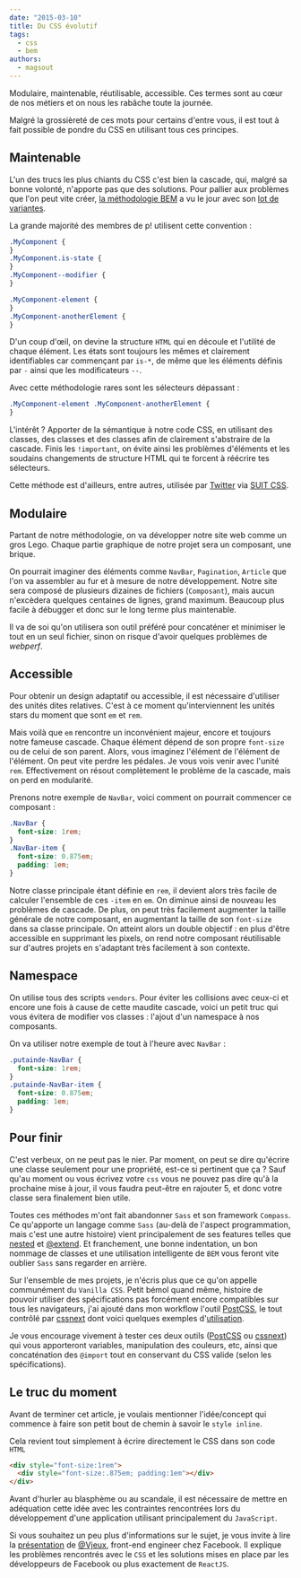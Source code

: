 ```yaml
---
date: "2015-03-10"
title: Du CSS évolutif
tags:
  - css
  - bem
authors:
  - magsout
---
```


Modulaire, maintenable, réutilisable, accessible. Ces termes sont au cœur de nos
métiers et on nous les rabâche toute la journée.

Malgré la grossièreté de ces mots pour certains d'entre vous, il est tout à fait
possible de pondre du CSS en utilisant tous ces principes.

## Maintenable

L'un des trucs les plus chiants du CSS c'est bien la cascade, qui, malgré sa
bonne volonté, n'apporte pas que des solutions. Pour pallier aux problèmes que
l'on peut vite créer, [la méthodologie BEM](/fr/articles/css/bem/) a vu le jour
avec son [lot de
variantes](http://blog.kaelig.fr/post/48196348743/fifty-shades-of-bem).

La grande majorité des membres de p! utilisent cette convention :

```css
.MyComponent {
}
.MyComponent.is-state {
}
.MyComponent--modifier {
}

.MyComponent-element {
}
.MyComponent-anotherElement {
}
```

D'un coup d'œil, on devine la structure `HTML` qui en découle et l'utilité de
chaque élément. Les états sont toujours les mêmes et clairement identifiables
car commençant par `is-*`, de même que les éléments définis par `-` ainsi que
les modificateurs `--`.

Avec cette méthodologie rares sont les sélecteurs dépassant :

```css
.MyComponent-element .MyComponent-anotherElement {
}
```

L'intérêt ? Apporter de la sémantique à notre code CSS, en utilisant des
classes, des classes et des classes afin de clairement s'abstraire de la
cascade. Finis les `!important`, on évite ainsi les problèmes d'éléments et les
soudains changements de structure HTML qui te forcent à réécrire tes sélecteurs.

Cette méthode est d'ailleurs, entre autres, utilisée par
[Twitter](http://twitter.com) via [SUIT CSS](http://suitcss.github.io/).

## Modulaire

Partant de notre méthodologie, on va développer notre site web comme un gros
Lego. Chaque partie graphique de notre projet sera un composant, une brique.

On pourrait imaginer des éléments comme `NavBar`, `Pagination`, `Article` que
l'on va assembler au fur et à mesure de notre développement. Notre site sera
composé de plusieurs dizaines de fichiers (`Composant`), mais aucun n'excèdera
quelques centaines de lignes, grand maximum. Beaucoup plus facile à débugger et
donc sur le long terme plus maintenable.

Il va de soi qu'on utilisera son outil préféré pour concaténer et minimiser le
tout en un seul fichier, sinon on risque d'avoir quelques problèmes de
*webperf*.

## Accessible

Pour obtenir un design adaptatif ou accessible, il est nécessaire d'utiliser des
unités dites relatives. C'est à ce moment qu'interviennent les unités stars du
moment que sont `em` et `rem`.

Mais voilà que `em` rencontre un inconvénient majeur, encore et toujours notre
fameuse cascade. Chaque élément dépend de son propre `font-size` ou de celui de
son parent. Alors, vous imaginez l'élément de l'élément de l'élément. On peut
vite perdre les pédales. Je vous vois venir avec l'unité `rem`. Effectivement on
résout complètement le problème de la cascade, mais on perd en modularité.

Prenons notre exemple de `NavBar`, voici comment on pourrait commencer ce
composant :

```css
.NavBar {
  font-size: 1rem;
}
.NavBar-item {
  font-size: 0.875em;
  padding: 1em;
}
```

Notre classe principale étant définie en `rem`, il devient alors très facile de
calculer l'ensemble de ces `-item` en `em`. On diminue ainsi de nouveau les
problèmes de cascade. De plus, on peut très facilement augmenter la taille
générale de notre composant, en augmentant la taille de son `font-size` dans sa
classe principale. On atteint alors un double objectif : en plus d'être
accessible en supprimant les pixels, on rend notre composant réutilisable sur
d'autres projets en s'adaptant très facilement à son contexte.

## Namespace

On utilise tous des scripts `vendors`. Pour éviter les collisions avec ceux-ci
et encore une fois à cause de cette maudite cascade, voici un petit truc qui
vous évitera de modifier vos classes : l'ajout d'un namespace à nos composants.

On va utiliser notre exemple de tout à l'heure avec `NavBar` :

```css
.putainde-NavBar {
  font-size: 1rem;
}
.putainde-NavBar-item {
  font-size: 0.875em;
  padding: 1em;
}
```

## Pour finir

C'est verbeux, on ne peut pas le nier. Par moment, on peut se dire qu'écrire une
classe seulement pour une propriété, est-ce si pertinent que ça ? Sauf qu'au
moment ou vous écrivez votre `css` vous ne pouvez pas dire qu'à la prochaine
mise à jour, il vous faudra peut-être en rajouter 5, et donc votre classe sera
finalement bien utile.

Toutes ces méthodes m'ont fait abandonner `Sass` et son framework `Compass`. Ce
qu'apporte un langage comme `Sass` (au-delà de l'aspect programmation, mais
c'est une autre histoire) vient principalement de ses features telles que
[nested](http://sass-lang.com/documentation/file.SASS_REFERENCE.html#nested_rules)
et
[@extend](http://sass-lang.com/documentation/file.SASS_REFERENCE.html#extend).
Et franchement, une bonne indentation, un bon nommage de classes et une
utilisation intelligente de `BEM` vous feront vite oublier `Sass` sans regarder
en arrière.

Sur l'ensemble de mes projets, je n'écris plus que ce qu'on appelle communément
du `Vanilla CSS`. Petit bémol quand même, histoire de pouvoir utiliser des
spécifications pas forcément encore compatibles sur tous les navigateurs, j'ai
ajouté dans mon workflow l'outil [PostCSS](https://github.com/postcss/postcss),
le tout contrôlé par [cssnext](http://cssnext.github.io/) dont voici quelques
exemples d'[utilisation](https://cssnext.github.io/cssnext-playground/).

Je vous encourage vivement à tester ces deux outils
([PostCSS](https://github.com/postcss/postcss) ou
[cssnext](http://cssnext.github.io/)) qui vous apporteront variables,
manipulation des couleurs, etc, ainsi que concaténation des `@import` tout en
conservant du CSS valide (selon les spécifications).

## Le truc du moment

Avant de terminer cet article, je voulais mentionner l'idée/concept qui commence
à faire son petit bout de chemin à savoir le `style inline`.

Cela revient tout simplement à écrire directement le CSS dans son code `HTML`

```html
<div style="font-size:1rem">
  <div style="font-size:.875em; padding:1em"></div>
</div>
```

Avant d'hurler au blasphème ou au scandale, il est nécessaire de mettre en
adéquation cette idée avec les contraintes rencontrées lors du développement
d'une application utilisant principalement du `JavaScript`.

Si vous souhaitez un peu plus d'informations sur le sujet, je vous invite à lire
la [présentation](https://speakerdeck.com/vjeux/react-css-in-js) de
[@Vjeux](https://twitter.com/Vjeux), front-end engineer chez Facebook. Il
explique les problèmes rencontrés avec le `CSS` et les solutions mises en place
par les développeurs de Facebook ou plus exactement de `ReactJS`.

